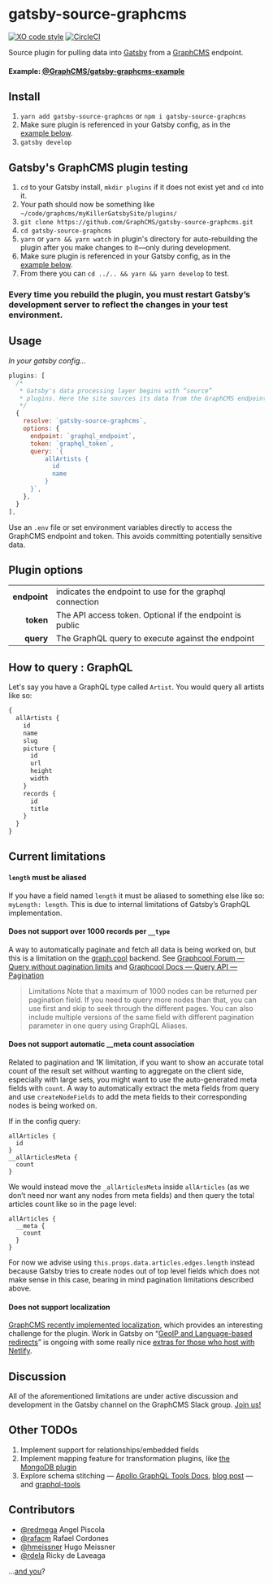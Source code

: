 # gatsby-source-graphcms

[![XO code style](https://img.shields.io/badge/code_style-XO-5ed9c7.svg)](https://github.com/sindresorhus/xo) [![CircleCI](https://img.shields.io/circleci/project/github/GraphCMS/gatsby-source-graphcms.svg?style=svg)](https://circleci.com/gh/GraphCMS/gatsby-source-graphcms)

Source plugin for pulling data into [Gatsby](https://github.com/gatsbyjs) from a
[GraphCMS](https://graphcms.com) endpoint.

#### Example: [@GraphCMS/gatsby-graphcms-example](https://github.com/GraphCMS/gatsby-graphcms-example)

## Install

1. `yarn add gatsby-source-graphcms` or `npm i gatsby-source-graphcms`
1. Make sure plugin is referenced in your Gatsby config, as in the
   [example&nbsp;below](#usage).
1. `gatsby develop`

## Gatsby's GraphCMS plugin testing

1. `cd` to your Gatsby install, `mkdir plugins` if it does not exist yet and
   `cd` into it.
1. Your path should now be something like
   `~/code/graphcms/myKillerGatsbySite/plugins/`
1. `git clone https://github.com/GraphCMS/gatsby-source-graphcms.git`
1. `cd gatsby-source-graphcms`
1. `yarn` or `yarn && yarn watch` in plugin's directory for auto-rebuilding the
   plugin after you make changes to it—only during development.
1. Make sure plugin is referenced in your Gatsby config, as in the
   [example&nbsp;below](#usage).
1. From there you can `cd ../.. && yarn && yarn develop` to test.

### Every time you rebuild the plugin, you must restart Gatsby’s development server to reflect the changes in your test environment.

## Usage

_In your gatsby config..._

```javascript
plugins: [
  /*
   * Gatsby's data processing layer begins with “source”
   * plugins. Here the site sources its data from the GraphCMS endpoint
   */
  {
    resolve: `gatsby-source-graphcms`,
    options: {
      endpoint: `graphql_endpoint`,
      token: `graphql_token`,
      query: `{
          allArtists {
            id
            name
          }
      }`,
    },
  }
],
```

Use an `.env` file or set environment variables directly to access the GraphCMS
endpoint and token. This avoids committing potentially sensitive data.

## Plugin options

|              |                                                          |
| -----------: | :------------------------------------------------------- |
| **endpoint** | indicates the endpoint to use for the graphql connection |
|    **token** | The API access token. Optional if the endpoint is public |
|    **query** | The GraphQL query to execute against the endpoint        |

## How to query : GraphQL

Let's say you have a GraphQL type called `Artist`. You would query all artists
like so:

```graphql
{
  allArtists {
    id
    name
    slug
    picture {
      id
      url
      height
      width
    }
    records {
      id
      title
    }
  }
}
```

## Current limitations

#### `length` must be aliased

If you have a field named `length` it must be aliased to something else like so:
`myLength: length`. This is due to internal limitations of Gatsby’s GraphQL
implementation.

#### Does not support over 1000 records per `__type`

A way to automatically paginate and fetch all data is being worked on, but this
is a limitation on the [graph.cool](https://www.graph.cool) backend. See
[Graphcool Forum — Query without pagination limits](https://www.graph.cool/forum/t/query-without-pagination-limits/845)
and
[Graphcool Docs — Query API — Pagination](https://www.graph.cool/docs/reference/graphql-api/query-api-nia9nushae/#pagination)

> Limitations Note that a maximum of 1000 nodes can be returned per pagination
> field. If you need to query more nodes than that, you can use first and skip
> to seek through the different pages. You can also include multiple versions of
> the same field with different pagination parameter in one query using GraphQL
> Aliases.

#### Does not support automatic __meta count association

Related to pagination and 1K limitation, if you want to show an accurate total
count of the result set without wanting to aggregate on the client side,
especially with large sets, you might want to use the auto-generated meta fields
with `count`. A way to automatically extract the meta fields from query and use
`createNodeFields` to add the meta fields to their corresponding nodes is being
worked on.

If in the config query:

```
allArticles {
  id
}
__allArticlesMeta {
  count
}
```

We would instead move the `_allArticlesMeta` inside `allArticles` (as we don’t
need nor want any nodes from meta fields) and then query the total articles
count like so in the page level:

```
allArticles {
  __meta {
    count
  }
}
```

For now we advise using `this.props.data.articles.edges.length` instead because
Gatsby tries to create nodes out of top level fields which does not make sense
in this case, bearing in mind pagination limitations described above.

#### Does not support localization

[GraphCMS recently implemented localization](https://graphcms.com/blog/introducing-content-localization),
which provides an interesting challenge for the plugin. Work in Gatsby on
“[GeoIP and Language-based redirects](https://github.com/gatsbyjs/gatsby/pull/2890)”
is ongoing with some really nice
[extras for those who host with Netlify](https://www.netlify.com/docs/redirects/#geoip-and-language-based-redirects).

## Discussion

All of the aforementioned limitations are under active discussion and
development in the Gatsby channel on the GraphCMS Slack group.
[Join us!](https://slack.graphcms.com/)

## Other TODOs

1. Implement support for relationships/embedded fields
1. Implement mapping feature for transformation plugins, like
   [the MongoDB plugin](https://www.gatsbyjs.org/packages/gatsby-source-mongodb/#mapping-mediatype-feature)
1. Explore schema stitching —
   [Apollo GraphQL Tools Docs](https://www.apollographql.com/docs/graphql-tools/schema-stitching.html),
   [blog post](https://dev-blog.apollodata.com/graphql-schema-stitching-8af23354ac37)
   — and [graphql-tools](https://github.com/apollographql/graphql-tools)

## Contributors

* [@redmega](https://github.com/redmega) Angel Piscola
* [@rafacm](https://github.com/rafacm) Rafael Cordones
* [@hmeissner](https://github.com/hmeissner) Hugo Meissner
* [@rdela](https://github.com/rdela) Ricky de Laveaga

…[and you](https://github.com/GraphCMS/gatsby-source-graphcms/issues)?
